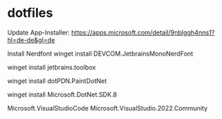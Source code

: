 # dotfiles

Update App-Installer:
https://apps.microsoft.com/detail/9nblggh4nns1?hl=de-de&gl=de

Install Nerdfont
winget install DEVCOM.JetbrainsMonoNerdFont

winget install jetbrains.toolbox

winget install dotPDN.PaintDotNet


winget install Microsoft.DotNet.SDK.8

Microsoft.VisualStudioCode 
Microsoft.VisualStudio.2022.Community
